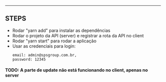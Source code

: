 ----------------------------------
STEPS
----------------------------------
-  Rodar "yarn add" para instalar as dependências
-  Rodar o projeto da API (server) e registrar a rota da API no client
-  Rodar "yarn start" para rodar a aplicação
-  Usar as credenciais para login:
    ```
    email: admin@spsgroup.com.br,
    password: 12345
    ```

#### TODO: A parte de update não está funcionando no client, apenas no server
    

